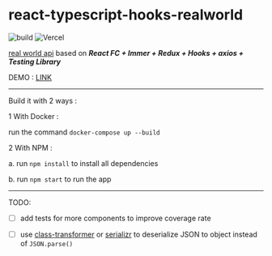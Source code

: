 # react-typescript-hooks-realworld 

![build](https://github.com/Allianzcortex/react-typescript-hooks-realworld/actions/workflows/build.yml/badge.svg) ![Vercel](https://therealsujitk-vercel-badge.vercel.app/?app=react-typescript-hooks-realworld)

[real world api](http://https://realworld.io/) based on **_React FC + Immer + Redux + Hooks + axios + Testing Library_**

DEMO : [LINK](https://react-typescript-hooks-realworld.vercel.app/)

---

Build it with 2 ways :

1 With Docker :

run the command `docker-compose up --build`

2 With NPM :

a. run `npm install` to install all dependencies

b. run `npm start` to run the app

---

TODO:

- [ ] add tests for more components to improve coverage rate

- [ ] use [class-transformer](https://github.com/typestack/class-transformer) or [serializr](https://github.com/mobxjs/serializr) to deserialize JSON to object instead of `JSON.parse()`
